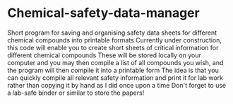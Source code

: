 # Chemical-safety-data-manager
Short program for saving and organising safety data sheets for different chemical compounds into printable formats
Currently under construction, this code will enable you to create short sheets of critical information for different chemical compounds
These will be stored locally on your computer and you may then compile a list of all compounds you wish, and the program will then compile it into a printable form
The idea is that you can quickly compile all relevant safety information and print it for lab work rather than copying it by hand as I did once upon a time
Don't forget to use a lab-safe binder or similar to store the papers!
